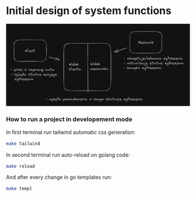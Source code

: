 # Initial design of system functions

![Screenshot](readme_files/mechanik-system.png)

### How to run a project in developement mode

In first terminal run tailwind automatic css generation:

```bash
make tailwind
```

In second terminal run auto-reload on golang code:

```bash
make reload
```

And after every change in go templates run:

```bash
make templ
```
